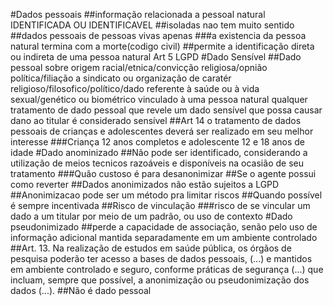 #Dados pessoais
    ##informação relacionada a pessoal natural IDENTIFICADA OU IDENTIFICAVEL
    ##isoladas nao tem muito sentido
    ##dados pessoais de pessoas vivas apenas
        ###a existencia da pessoa natural termina com a morte(codigo civil)
   ##permite a identificação direta ou indireta de uma pessoa natural
    Art 5 LGPD
#Dado Sensível
    ##Dado pessoal sobre origem racial/etnica/convicção religiosa/opnião política/filiação a sindicato ou organização de caratér religioso/filosofico/político/dado referente à saúde ou à vida sexual/genético ou biométrico vinculado à uma pessoa natural
    qualquer tratamento de dado pessoal que revele um dado sensível que possa causar dano ao titular é considerado sensível
    ##Art 14 o tratamento de dados pessoais de crianças e adolescentes deverá ser realizado em seu melhor interesse
        ###Criança 12 anos completos e adolescente 12 e 18 anos de idade
#Dado anominizado
    ##Não pode ser identificado, considerando a utilização de meios tecnicos razoáveis e disponíveis na ocasião de seu tratamento
        ###Quão custoso é para desanonimizar
    ##Se o agente possui como reverter
    ##Dados anonimizados não estão sujeitos a LGPD
    ##Anonimizacao pode ser um método pra limitar riscos
    ##Quando possível é sempre incentivada
    ##Risco de vinculação
        ###risco de se vincular um dado a um titular por meio de um padrão, ou uso de contexto
#Dado pseudonimizado
    ##perde a capacidade de associação, senão pelo uso de informação adicional mantida separadamente em um ambiente controlado 
    ##Art. 13. Na realização de estudos em saúde pública, os órgãos de pesquisa poderão ter acesso a bases de dados pessoais, (...) e mantidos em ambiente controlado e seguro, conforme práticas de segurança (...) que incluam, sempre que possível, a anonimização ou pseudonimização dos dados (...).
    ##Não é dado pessoal